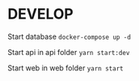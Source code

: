 # DEVELOP

Start database `docker-compose up -d`

Start api in api folder `yarn start:dev`

Start web in web folder `yarn start`

